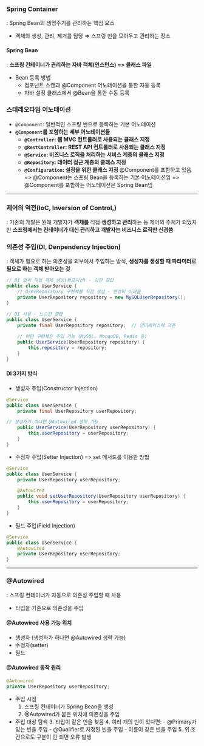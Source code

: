 
### Spring Container
: Spring Bean의 생명주기를 관리하는 핵심 요소
- 객체의 생성, 관리, 제거를 담당
	⇒ 스프링 빈을 모아두고 관리하는 장소

#### Spring Bean
: **스프링 컨테이너가 관리하는 자바 객체(인스턴스) => 클래스 파일**
- Bean 등록 방법
    - 컴포넌트 스캔과 @Component 어노테이션을 통한 자동 등록
    - 자바 설정 클래스에서 @Bean을 통한 수동 등록

### 스테레오타입 어노테이션
- `@Component`: 일반적인 스프링 빈으로 등록하는 기본 어노테이션
- **`@Component`를 포함하는 세부 어노테이션들**
    - **`@Controller`: 웹 MVC 컨트롤러로 사용되는 클래스 지정**
    - **`@RestController`: REST API 컨트롤러로 사용되는 클래스 지정**
    - **`@Service`: 비즈니스 로직을 처리하는 서비스 계층의 클래스 지정**
    - **`@Repository`: 데이터 접근 계층의 클래스 지정**
    - **`@Configuration`: 설정을 위한 클래스 지정**
@Component를 포함하고 있음 => @Component는 스프링 Bean을 등록하는 기본 어노테이션임
=> @Component를 포함하는 어노테이션은 Spring Bean임

****

### 제어의 역전(IoC, Inversion of Control,)
: 기존의 개발은 원래 개발자가 **객체를** 직접 **생성하고 관리**하는  등 제어의 주체가 되었지만 **스프링에서는 컨테이너가 대신 관리하고 개발자는 비즈니스 로직만 신경씀**

### 의존성 주입(DI, Denpendency Injection)
: 객체가 필요로 하는 의존성을 외부에서 주입하는 방식, **생성자를 생성할 때 파라미터로 필요로 하는 객체 받아오는 것** 
```Java
// DI 없이 직접 객체 생성(컴포지션) - 강한 결합
public class UserService {
    // UserRepository 구현체를 직접 생성 - 변경이 어려움
    private UserRepository repository = new MySQLUserRepository();
}

// DI 사용 - 느슨한 결합
public class UserService {
    private final UserRepository repository;  // 인터페이스에 의존
    
    // 어떤 구현체든 주입 가능 (MySQL, MongoDB, Redis 등)
    public UserService(UserRepository repository) {
        this.repository = repository;
    }
}
```
#### DI 3가지 방식
- 생성자 주입(Constructor Injection)
```Java
@Service
public class UserService {
    private final UserRepository userRepository;

// 생성자가 하나면 @Autowired 생략 가능
    public UserService(UserRepository userRepository) {
        this.userRepository = userRepository;
    }
}

```
- 수정자 주입(Setter Injection) => set 메서드를 이용한 방법
```Java
@Service
public class UserService {
    private UserRepository userRepository;

    @Autowired
    public void setUserRepository(UserRepository userRepository) {
        this.userRepository = userRepository;
    }
}
```
- 필드 주입(Field Injection)
```Java
@Service
public class UserService {
    @Autowired
    private UserRepository userRepository;
}
```
****
### @Autowired
: 스프링 컨테이너가 자동으로 의존성 주입할 때 사용
- 타입을 기준으로 의존성을 주입

#### @Autowired 사용 가능 위치
- 생성자 (생성자가 하나면 @Autowired 생략 가능)
- 수정자(setter)
- 필드

#### @Autowired 동작 원리
```Java
@Autowired
private UserRepository userRepository;
```
- 주입 시점
    1. 스프링 컨테이너가 Spring Bean을 생성
    2. @Autowired가 붙은 위치에 의존성을 주입
- 주입 대상 탐색
    3. 타입이 같은 빈을 찾음
    4. 여러 개의 빈이 있다면:
        - @Primary가 있는 빈을 주입
        - @Qualifier로 지정된 빈을 주입
        - 이름이 같은 빈을 주입
    5. 위 조건으로도 구분이 안 되면 오류 발생